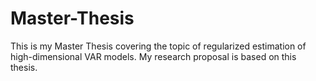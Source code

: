 # Master-Thesis
This is my Master Thesis covering the topic of regularized estimation of high-dimensional VAR models. My research proposal is based on this thesis.
